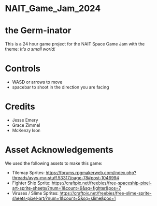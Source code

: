 # NAIT_Game_Jam_2024
# the Germ-inator
This is a 24 hour game project for the NAIT Space Game Jam with the theme: *It's a small world!*


# Controls
* WASD or arrows to move
* spacebar to shoot in the direction you are facing

# Credits
* Jesse Emery
* Grace Zimmel
* McKenzy Ison

# Asset Acknowledgements
We used the following assets to make this game:
* Tilemap Sprites: https://forums.rpgmakerweb.com/index.php?threads/avys-mv-stuff.53317/page-78#post-1046994
* Fighter Ship Sprite: https://craftpix.net/freebies/free-spaceship-pixel-art-sprite-sheets/?num=1&count=9&sq=fighter&pos=7
* Viruses / Slime Sprites: https://craftpix.net/freebies/free-slime-sprite-sheets-pixel-art/?num=1&count=5&sq=slime&pos=1
